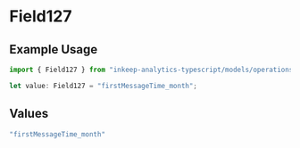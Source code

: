 # Field127

## Example Usage

```typescript
import { Field127 } from "inkeep-analytics-typescript/models/operations";

let value: Field127 = "firstMessageTime_month";
```

## Values

```typescript
"firstMessageTime_month"
```